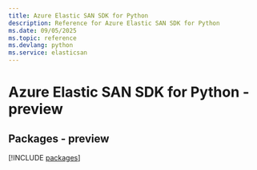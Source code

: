 ```yaml
---
title: Azure Elastic SAN SDK for Python
description: Reference for Azure Elastic SAN SDK for Python
ms.date: 09/05/2025
ms.topic: reference
ms.devlang: python
ms.service: elasticsan
---
```

# Azure Elastic SAN SDK for Python - preview
## Packages - preview
[!INCLUDE [packages](elastic-san-index.md)]
